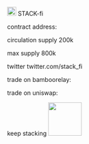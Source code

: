 <img src="https://srv-file12.gofile.io/download/iksPhb/PicsArt_08-06-09.12.19.png"
height="21"> STACK-fi               

contract address: 

circulation supply 200k

max supply 800k


twitter twitter.com/stack_fi

trade on bamboorelay:

trade on uniswap:


keep stacking 
<img src="https://srv-file12.gofile.io/download/iksPhb/PicsArt_08-06-09.12.19.png"
height="78"> 





